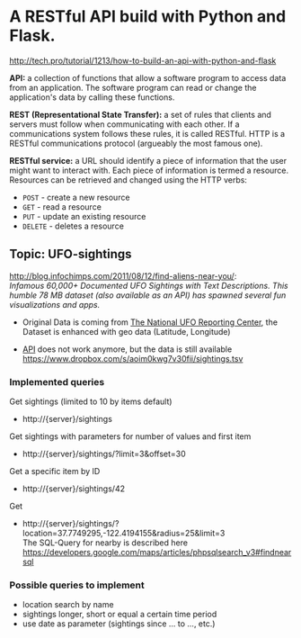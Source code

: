# A RESTful API build with Python and Flask.

http://tech.pro/tutorial/1213/how-to-build-an-api-with-python-and-flask

**API:** a collection of functions that allow a software program to access data
from an application. The software program can read or change the application's
data by calling these functions.

**REST (Representational State Transfer):** a set of rules that clients and servers
must follow when communicating with each other. If a communications system follows
these rules, it is called RESTful. HTTP is a RESTful communications protocol
(argueably the most famous one).

**RESTful service:** a URL should identify a piece of information that
the user might want to interact with. Each piece of information is termed a resource.
Resources can be retrieved and changed using the HTTP verbs:  

* `POST` - create a new resource
* `GET` - read a resource
* `PUT` - update an existing resource
* `DELETE` - deletes a resource

## Topic: UFO-sightings

http://blog.infochimps.com/2011/08/12/find-aliens-near-you/:  
*Infamous 60,000+ Documented UFO Sightings with Text Descriptions. This humble
78 MB dataset (also available as an API) has spawned several fun visualizations
and apps.*

* Original Data is coming from [The National UFO Reporting Center](http://www.nuforc.org/index.html),
the Dataset is enhanced with geo data (Latitude, Longitude)

* [API](http://www.infochimps.com/datasets/60000-documented-ufo-sightings-with-text-descriptions-and-metada#api-explorer_tab)
does not work anymore, but the data is still available https://www.dropbox.com/s/aoim0kwg7v30fii/sightings.tsv

### Implemented queries

Get sightings (limited to 10 by items default)  
* http://{server}/sightings

Get sightings with parameters for number of values and first item  
* http://{server}/sightings/?limit=3&offset=30

Get a specific item by ID  
* http://{server}/sightings/42

Get
* http://{server}/sightings/?location=37.7749295,-122.4194155&radius=25&limit=3  
The SQL-Query for nearby is described here
https://developers.google.com/maps/articles/phpsqlsearch_v3#findnearsql

### Possible queries to implement

* location search by name
* sightings longer, short or equal a certain time period
* use date as parameter (sightings since ... to ..., etc.)
